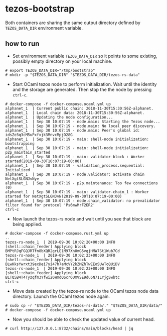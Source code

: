 # tezos-bootstrap

Both containers are sharing the same output directory defined by `TEZOS_DATA_DIR` environment variable.

## how to run
- Set environment variable `TEZOS_DATA_DIR` so it points to some existing, possibly empty directory on your local machine.
```
# export TEZOS_DATA_DIR="/tmp/bootstrap"
# mkdir -p "$TEZOS_DATA_DIR" "$TEZOS_DATA_DIR/tezos-rs-data"
``` 
- Start OCaml tezos node to perform initialization. Wait until the identity and the storage are generated. Then stop the
  the node by pressing `ctrl-c`.
```
# docker-compose -f docker-compose.ocaml.yml up
alphanet_1  | Current public chain: 2018-11-30T15:30:56Z-alphanet.
alphanet_1  | Local chain data: 2018-11-30T15:30:56Z-alphanet.
alphanet_1  | Updating the node configuration...
alphanet_1  | Sep 30 10:07:19 - node.main: Starting the Tezos node...
alphanet_1  | Sep 30 10:07:19 - node.main: No local peer discovery.
alphanet_1  | Sep 30 10:07:19 - node.main: Peer's global id: idsZe3q3cM5uPxfxjk3MnvcMpjD28G
alphanet_1  | Sep 30 10:07:19 - main: shell-node initialization: bootstrapping
alphanet_1  | Sep 30 10:07:19 - main: shell-node initialization: p2p_maintain_started
alphanet_1  | Sep 30 10:07:19 - main: validator-block : Worker started(2019-09-30T10:07:19-00:00)
alphanet_1  | Sep 30 10:07:19 - validation_process.sequential: Initialized
alphanet_1  | Sep 30 10:07:19 - node.validator: activate chain NetXgtSLGNJvNye
alphanet_1  | Sep 30 10:07:19 - p2p.maintenance: Too few connections (0)
alphanet_1  | Sep 30 10:07:19 - main: validator-chain_1 : Worker started for NetXgtSLGNJvN(2019-09-30T10:07:19-00:00)
alphanet_1  | Sep 30 10:07:19 - node.chain_validator: no prevalidator filter found for protocol 'Ps6mwMrF2ER2'
ctrl-c
```

- Now launch the tezos-rs node and wait until you see that block are being applied.
```
# docker-compose -f docker-compose.rust.yml up
..
tezos-rs-node_1  | 2019-09-30 10:02:20+00:00 INFO [shell::chain_feeder] Applying block BMPtRJqFGQJRTfn8bXQR2grLE1M97XnUmG5vgjHMW7St1Wub7Cd
tezos-rs-node_1  | 2019-09-30 10:02:23+00:00 INFO [shell::chain_feeder] Applying block BLwKksYwrxt39exDei7yi47h7aMcVY2kZMZhTwEEoSUwToQUiDV
tezos-rs-node_1  | 2019-09-30 10:02:23+00:00 INFO [shell::chain_feeder] Applying block BLTQ5B4T4Tyzqfm3Yfwi26WmdQScr6UXVSE9du6N71LYjgSwbtc
ctrl-c
```
- Move data created by the tezos-rs node to the OCaml tezos node data directory. Launch the OCaml tezos node again.

```
# sudo cp -r "$TEZOS_DATA_DIR/tezos-rs-data/." "$TEZOS_DATA_DIR/data/"
# docker-compose -f docker-compose.ocaml.yml up
```

- Now you should be able to check the updated value of current head.
```
# curl http://127.0.0.1:8732/chains/main/blocks/head | jq
```
